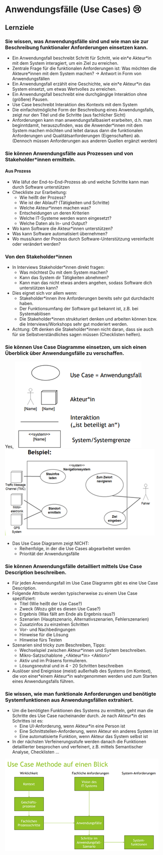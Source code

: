 # Anwendungsfälle (Use Cases) 	:cry:
## Lernziele
### Sie wissen, was Anwendungsfälle sind und wie man sie zur Beschreibung funktionaler Anforderungen einsetzen kann.
- Ein Anwendungsfall beschreibt Schritt für Schritt, wie ein\*e Akteur\*in mit dem System interagiert, um ein Ziel zu erreichen.
- Zentrale Frage für die funktionalen Anforderungen ist: Was möchten die Akteure*innen mit dem System machen? -> Antwort in Form von Anwendungsfällen
- Ein Anwendungsfall erzählt eine Geschichte, wie ein\*e Akteur\*in das System einsetzt, um etwas Wertvolles zu erreichen.
- Ein Anwendungsfall beschreibt eine durchgängige Interaktion ohne (größere) Pausen.
- Use Case beschreibt Interaktion des Kontexts mit dem System
- Die einfachstmögliche Form der Beschreibung eines Anwendungsfalls,
zeigt nur den Titel und die Schritte (aus fachlicher Sicht)
- Anforderungen kann man anwendungsfallbasiert erarbeiten, d.h. man beginntdamit, herauszufinden, was die Anwender\*innen mit dem System machen möchten und leitet daraus dann die funktionalen Anforderungen und Qualitätsanforderungen (Eigenschaften) ab. (Dennoch müssen Anforderungen aus anderen Quellen ergänzt werden)

### Sie können Anwendungsfälle aus Prozessen und von Stakeholder*innen ermitteln.
#### Aus Prozess
- Wie läfut der End-to-End-Prozess ab und welche Schritte kann man durch Software unterstützen
- Checkliste zur Erarbeitung:
    - Wie heißt der Prozess?
    - Wie ist der Ablauf? (Tätigkeiten und Schritte)
    - Welche Akteur\*innen machen was?
    - Entscheidungen un deren Kriterien
    - Welche IT-Systeme werden wann eingesetzt?
    - Welche Daten als In- und Output?
- Wo kann Software die Akteur\*innen unterstützen?
- Was kann Software automatisiert übernehmen?
- Wo muss/kann der Prozess durch Software-Unterstützung vereinfacht oder verändert werden?

### Von den Stakeholder\*innen

- In Interviews Stakeholder\*innen direkt fragen:
    - Was möchtest Du mit dem System machen?
    - Kann das System dir Tätigkeiten abnehmen?
    - Kann man das nicht etwas anders angehen, sodass Software dich unterstützen kann?
- Dies eignet sich vor allem wenn:
    - Stakeholder\*innen ihre Anforderungen bereits sehr gut durchdacht haben.
    - Der Funktionsumfang der Software gut bekannt ist, z.B. bei Systemablösen
    - Die Stakeholder\*innen strukturiert denken und arbeiten können bzw. die Interviews/Workshops sehr gut moderiert werden.
- Achtung: Oft denken die Stakeholder\*innen nicht daran, dass sie auch für sie Selbstverständliches sagen müssen (Checklisten helfen).




### Sie können Use Case Diagramme einsetzen, um sich einen Überblick über Anwendungsfälle zu verschaffen.
Yes,
![](assets/usa_case_legende.png)
![alt text](assets/use_case_bsp.png)
- Das Use Case Diagramm zeigt NICHT:
    - Reihenfolge, in der die Use Cases abgearbeitet werden
    - Priorität der Anwendungsfälle

### Sie können Anwendungsfälle detailliert mittels Use Case Description beschreiben.
- Für jeden Anwendungsfall im Use Case Diagramm gibt es eine Use Case Description.
- Folgende Attribute werden typischerweise zu einem Use Case spezifiziert:
    - Titel (Wie heißt der Use Case?)
    - Zweck (Wozu gibt es diesen Use Case?)
    - Ergebnis (Was fällt am Ende als Ergebnis raus?)
    - Szenarien (Hauptszenario, Alternativszenarien, Fehlerszenarien)
    - Zusatzinfos zu einzelnen Schritten
    - Vor- und Nachbedingungen
    - Hinweise für die Lösung
    - Hinweise fürs Testen
- Szenarien sind tricky zum Beschreiben, Tipps:
    - Wechselspiel zwischen Akteur\*innen und System beschreiben.
    - Mikro-Satzschablone „\<Akteur\*in\> \<Aktion\>“
    - Aktiv und im Präsens formulieren.
    - Lösungsneutral und in 4 - 20 Schritten beschreiben
- Auslöser sind Ereignisse (meist) außerhalb des Systems (im Kontext), die von einer\*einem Akteur\*in wahrgenommen werden und zum Starten eines Anwendungsfalls führen.

### Sie wissen, wie man funktionale Anforderungen und benötigte Systemfunktionen aus Anwendungsfällen extrahiert.
- Um die benötigten Funktionen des Systems zu ermitteln, geht man die Schritte
des Use Case nacheinander durch. Je nach Akteur\*in des Schrittes ist es:
    - Eine UI-Anforderung, wenn Akteur\*in eine Person ist
    - Eine Schnittstellen-Anforderung, wenn Akteur ein anderes System ist
    - Eine automatisierte Funktion, wenn Akteur das System selbst ist
- In der nächsten Verfeinerungsstufe werden danach die Funktionen detaillierter besprochen und verfeinert, z.B. mittels Semantischer Analyse, Checklisten ...

![alt text](assets/Use_case_methode.png)

